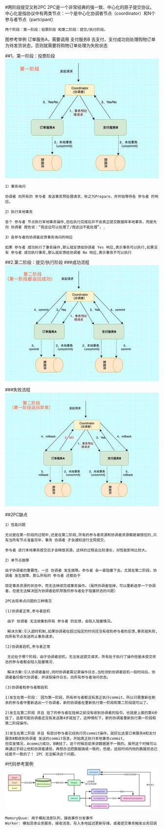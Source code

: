 #两阶段提交又称2PC
    2PC是一个非常经典的强一致、中心化的原子提交协议。
    中心化是指协议中有两类节点：一个是中心化协调者节点（coordinator）和N个参与者节点（partcipant）

    两个阶段：第一阶段：投票阶段 和第二阶段：提交/执行阶段。

图参考举例
    订单服务A，需要调用 支付服务B 去支付，支付成功则处理购物订单为待发货状态，否则就需要将购物订单处理为失败状态

##1、第一阶段：投票阶段
![](vote.png)

    1）事务询问

    协调者 向所有的 参与者 发送事务预处理请求，称之为Prepare，并开始等待各 参与者 的响应。
    
    2）执行本地事务
    
    各个 参与者 节点执行本地事务操作,但在执行完成后并不会真正提交数据库本地事务，而是先向 协调者 报告说：“我这边可以处理了/我这边不能处理”。.
    
    3）各参与者向协调者反馈事务询问的响应
    
    如果 参与者 成功执行了事务操作,那么就反馈给协调者 Yes 响应,表示事务可以执行,如果没有 参与者 成功执行事务,那么就反馈给协调者 No 响应,表示事务不可以执行

##2.第二阶段：提交/执行阶段
###成功流程
![](2pc_success.png)

###失败流程
![](2pc_fail.png)

##2PC缺点

    1）性能问题

    无论是在第一阶段的过程中,还是在第二阶段,所有的参与者资源和协调者资源都是被锁住的,只有当所有节点准备完毕，事务 协调者 才会通知进行全局提交，
    
    参与者 进行本地事务提交后才会释放资源。这样的过程会比较漫长，对性能影响比较大。
    
    2）单节点故障
    
    由于协调者的重要性，一旦 协调者 发生故障。参与者 会一直阻塞下去。尤其在第二阶段，协调者 发生故障，那么所有的 参与者 还都处于
    
    锁定事务资源的状态中，而无法继续完成事务操作。（虽然协调者挂掉，可以重新选举一个协调者，但是无法解决因为协调者宕机导致的参与者处于阻塞状态的问题）
    
    2PC出现单点问题的三种情况
    
    (1)协调者正常,参与者宕机
    
     由于 协调者 无法收集到所有 参与者 的反馈，会陷入阻塞情况。
    
     解决方案:引入超时机制,如果协调者在超过指定的时间还没有收到参与者的反馈,事务就失败,向所有节点发送终止事务请求。
    
    (2)协调者宕机,参与者正常
    
     无论处于哪个阶段，由于协调者宕机，无法发送提交请求，所有处于执行了操作但是未提交状态的参与者都会陷入阻塞情况.
    
     解决方案:引入协调者备份,同时协调者需记录操作日志.当检测到协调者宕机一段时间后，协调者备份取代协调者，并读取操作日志，向所有参与者询问状态。
    
    (3)协调者和参与者都宕机
    
    1)发生在第一阶段： 因为第一阶段，所有参与者都没有真正执行commit，所以只需重新在剩余的参与者中重新选出一个协调者，新的协调者在重新执行第一阶段和第二阶段就可以了。

    2)发生在第二阶段 并且 挂了的参与者在挂掉之前没有收到协调者的指令。也就是上面的第4步挂了，这是可能协调者还没有发送第4步就挂了。这种情形下，新的协调者重新执行第一阶段和第二阶段操作。
    
    3)发生在第二阶段 并且 有部分参与者已经执行完commit操作。就好比这里订单服务A和支付服务B都收到协调者 发送的commit信息，开始真正执行本地事务commit,
    但突发情况，Acommit成功，B确挂了。这个时候目前来讲数据是不一致的。虽然这个时候可以再通过手段让他和协调者通信，再想办法把数据搞成一致的，但是，这段时间内他的数据状态已经是不一致的了！ 2PC 无法解决这个问题。

#代码参考案例
![](.two_phase_commit_images/2pc_structure.png)

    MemoryQuue: 用于模拟消息队列，接收事件分发事件
    Worker: 模拟具体业务服务，接收消息，存入本地延迟更新存储，或者提交事务触发业务回调
    